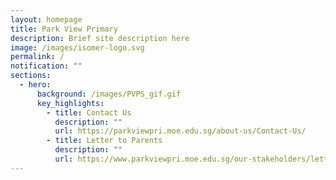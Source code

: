```yaml
---
layout: homepage
title: Park View Primary
description: Brief site description here
image: /images/isomer-logo.svg
permalink: /
notification: ""
sections:
  - hero:
      background: /images/PVPS_gif.gif
      key_highlights:
        - title: Contact Us
          description: ""
          url: https://parkviewpri.moe.edu.sg/about-us/Contact-Us/
        - title: Letter to Parents
          description: ""
          url: https://www.parkviewpri.moe.edu.sg/our-stakeholders/letter-to-parents/
---
```

